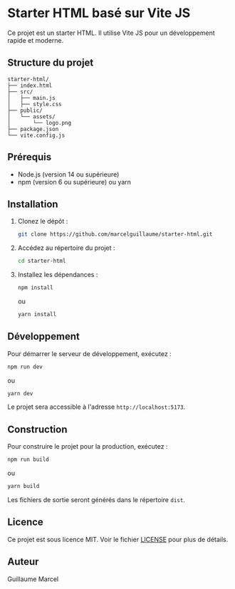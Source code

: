 # Starter HTML basé sur Vite JS

Ce projet est un starter HTML. Il utilise Vite JS pour un développement rapide et moderne.

## Structure du projet

```
starter-html/
├── index.html
├── src/
│   ├── main.js
│   ├── style.css
├── public/
│   └── assets/
│       └── logo.png
├── package.json
└── vite.config.js
```

## Prérequis

- Node.js (version 14 ou supérieure)
- npm (version 6 ou supérieure) ou yarn

## Installation

1. Clonez le dépôt :
    ```bash
    git clone https://github.com/marcelguillaume/starter-html.git
    ```
2. Accédez au répertoire du projet :
    ```bash
    cd starter-html
    ```
3. Installez les dépendances :
    ```bash
    npm install
    ```
    ou
    ```bash
    yarn install
    ```

## Développement

Pour démarrer le serveur de développement, exécutez :
```bash
npm run dev
```
ou
```bash
yarn dev
```
Le projet sera accessible à l'adresse `http://localhost:5173`.

## Construction

Pour construire le projet pour la production, exécutez :
```bash
npm run build
```
ou
```bash
yarn build
```
Les fichiers de sortie seront générés dans le répertoire `dist`.

## Licence

Ce projet est sous licence MIT. Voir le fichier [LICENSE](LICENSE) pour plus de détails.

## Auteur
Guillaume Marcel
